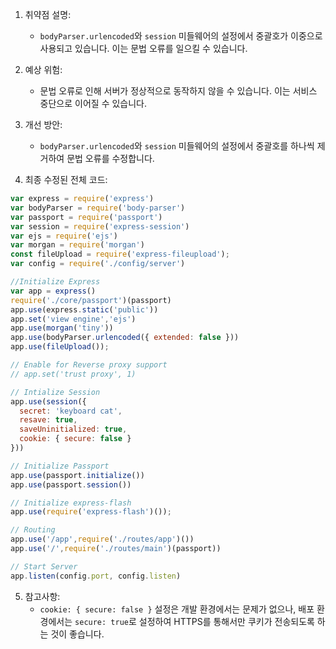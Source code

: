 1. 취약점 설명:
   - `bodyParser.urlencoded`와 `session` 미들웨어의 설정에서 중괄호가 이중으로 사용되고 있습니다. 이는 문법 오류를 일으킬 수 있습니다.

2. 예상 위험:
   - 문법 오류로 인해 서버가 정상적으로 동작하지 않을 수 있습니다. 이는 서비스 중단으로 이어질 수 있습니다.

3. 개선 방안:
   - `bodyParser.urlencoded`와 `session` 미들웨어의 설정에서 중괄호를 하나씩 제거하여 문법 오류를 수정합니다.

4. 최종 수정된 전체 코드:

```javascript
var express = require('express')
var bodyParser = require('body-parser')
var passport = require('passport')
var session = require('express-session')
var ejs = require('ejs')
var morgan = require('morgan')
const fileUpload = require('express-fileupload');
var config = require('./config/server')

//Initialize Express
var app = express()
require('./core/passport')(passport)
app.use(express.static('public'))
app.set('view engine','ejs')
app.use(morgan('tiny'))
app.use(bodyParser.urlencoded({ extended: false }))
app.use(fileUpload());

// Enable for Reverse proxy support
// app.set('trust proxy', 1) 

// Intialize Session
app.use(session({
  secret: 'keyboard cat',
  resave: true,
  saveUninitialized: true,
  cookie: { secure: false }
}))

// Initialize Passport
app.use(passport.initialize())
app.use(passport.session())

// Initialize express-flash
app.use(require('express-flash')());

// Routing
app.use('/app',require('./routes/app')())
app.use('/',require('./routes/main')(passport))

// Start Server
app.listen(config.port, config.listen)
```

5. 참고사항:
   - `cookie: { secure: false }` 설정은 개발 환경에서는 문제가 없으나, 배포 환경에서는 `secure: true`로 설정하여 HTTPS를 통해서만 쿠키가 전송되도록 하는 것이 좋습니다.